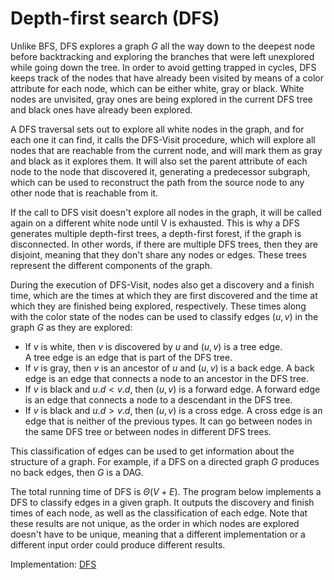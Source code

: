# Depth-first search (DFS)

Unlike BFS, DFS explores a graph $G$ all the way down to the deepest node before backtracking and exploring the branches that were left unexplored while going down the tree. In order to avoid getting trapped in cycles, DFS keeps track of the nodes that have already been visited by means of a color attribute for each node, which can be either white, gray or black. White nodes are unvisited, gray ones are being explored in the current DFS tree and black ones have already been explored.

A DFS traversal sets out to explore all white nodes in the graph, and for each one it can find, it calls the DFS-Visit procedure, which will explore all nodes that are reachable from the current node, and will mark them as gray and black as it explores them. It will also set the parent attribute of each node to the node that discovered it, generating a predecessor subgraph, which can be used to reconstruct the path from the source node to any other node that is reachable from it.

If the call to DFS visit doesn't explore all nodes in the graph, it will be called again on a different white node until V is exhausted. This is why a DFS generates multiple depth-first trees, a depth-first forest, if the graph is disconnected. In other words, if there are multiple DFS trees, then they are disjoint, meaning that they don't share any nodes or edges. These trees represent the different components of the graph.

During the execution of DFS-Visit, nodes also get a discovery and a finish time, which are the times at which they are first discovered and the time at which they are finished being explored, respectively. These times along with the color state of the nodes can be used to classify edges $(u, v)$ in the graph $G$ as they are explored:

- If $v$ is white, then $v$ is discovered by $u$ and $(u, v)$ is a tree edge.  
  A tree edge is an edge that is part of the DFS tree.
- If $v$ is gray, then $v$ is an ancestor of $u$ and $(u, v)$ is a back edge.
  A back edge is an edge that connects a node to an ancestor in the DFS tree.
- If $v$ is black and $u.d < v.d$, then $(u, v)$ is a forward edge.
  A forward edge is an edge that connects a node to a descendant in the DFS tree.
- If $v$ is black and $u.d > v.d$, then $(u, v)$ is a cross edge.
  A cross edge is an edge that is neither of the previous types.
  It can go between nodes in the same DFS tree or between nodes in different DFS trees.
  
This classification of edges can be used to get information about the structure of a graph. For example, if a DFS on a directed graph $G$ produces no back edges, then $G$ is a DAG.

The total running time of DFS is $\Theta(V + E)$. The program below implements a DFS to classify edges in a given graph. It outputs the discovery and finish times of each node, as well as the classification of each edge. Note that these results are not unique, as the order in which nodes are explored doesn't have to be unique, meaning that a different implementation or a different input order could produce different results.

Implementation: [DFS](https://github.com/pl3onasm/AADS/blob/main/algorithms/graphs/dfs/dfs.c)
